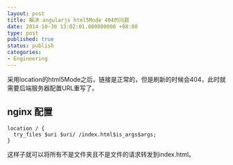```yaml
---
layout: post
title: 解决 angularjs html5Mode 404的问题
date: 2014-10-30 13:02:01.000000000 +08:00
type: post
published: true
status: publish
categories:
- Engineering
---
```

采用location的html5Mode之后，链接是正常的，但是刷新的时候会404，此时就需要后端服务器配置URL重写了。

## nginx 配置

```
location / {
  try_files $uri $uri/ /index.html$is_args$args;
}
```

这样子就可以将所有不是文件夹且不是文件的请求转发到index.html。